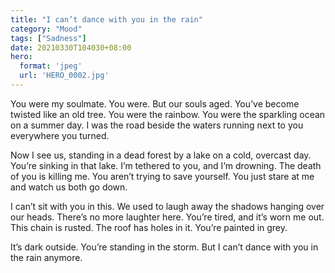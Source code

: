 ```yaml
---
title: "I can’t dance with you in the rain"
category: "Mood"
tags: ["Sadness"]
date: 20210330T104030+08:00
hero:
  format: 'jpeg'
  url: 'HERO_0002.jpg'
---
```

You were my soulmate. You were. But our souls aged. You’ve become twisted like an old tree. You were the rainbow. You were the sparkling ocean on a summer day. I was the road beside the waters running next to you everywhere you turned.

Now I see us, standing in a dead forest by a lake on a cold, overcast day. You’re sinking in that lake. I’m tethered to you, and I’m drowning. The death of you is killing me. You aren’t trying to save yourself. You just stare at me and watch us both go down.

I can’t sit with you in this. We used to laugh away the shadows hanging over our heads. There’s no more laughter here. You’re tired, and it’s worn me out. This chain is rusted. The roof has holes in it. You’re painted in grey.

It’s dark outside. You’re standing in the storm. But I can’t dance with you in the rain anymore.
